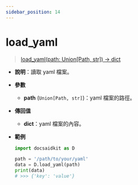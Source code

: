 ```yaml
---
sidebar_position: 14
---
```


# load_yaml

> [load_yaml(path: Union[Path, str]) -> dict](https://github.com/DocsaidLab/DocsaidKit/blob/012540eebaebb2718987dd3ec0f7dcf40f403caa/docsaidkit/utils/files_utils.py#L185)

- **說明**：讀取 yaml 檔案。

- **參數**
    - **path** (`Union[Path, str]`)：yaml 檔案的路徑。

- **傳回值**
    - **dict**：yaml 檔案的內容。

- **範例**

    ```python
    import docsaidkit as D

    path = '/path/to/your/yaml'
    data = D.load_yaml(path)
    print(data)
    # >>> {'key': 'value'}
    ```


